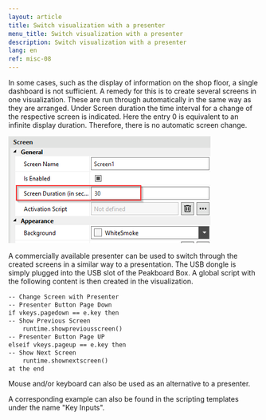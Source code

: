 ```yaml
---
layout: article
title: Switch visualization with a presenter
menu_title: Switch visualization with a presenter
description: Switch visualization with a presenter
lang: en
ref: misc-08
---
```


In some cases, such as the display of information on the shop floor, a single dashboard is not sufficient. 
A remedy for this is to create several screens in one visualization.
These are run through automatically in the same way as they are arranged. Under Screen duration the time interval for a change of the respective screen is indicated.
Here the entry 0 is equivalent to an infinite display duration. Therefore, there is no automatic screen change.

![Screen duration](/assets/images/misc/presenter/screenduration.png)

A commercially available presenter can be used to switch through the created screens in a similar way to a presentation. The USB dongle is simply plugged into the USB slot of the Peakboard Box.
A global script with the following content is then created in the visualization. 

```
-- Change Screen with Presenter
-- Presenter Button Page Down
if vkeys.pagedown == e.key then
-- Show Previous Screen
	runtime.showpreviousscreen()
-- Presenter Button Page UP
elseif vkeys.pageup == e.key then
-- Show Next Screen
	runtime.shownextscreen()
at the end
```

Mouse and/or keyboard can also be used as an alternative to a presenter.

A corresponding example can also be found in the scripting templates under the name "Key Inputs".
